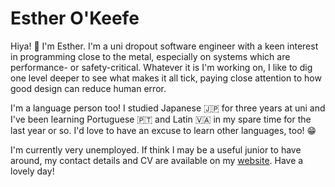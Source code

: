 # Esther O'Keefe 

Hiya! 👋 I'm Esther. I'm a uni dropout software engineer with a keen interest in
programming close to the metal, especially on systems which are performance- or
safety-critical. Whatever it is I'm working on, I like to dig one level deeper
to see what makes it all tick, paying close attention to how good design can
reduce human error.

I'm a language person too! I studied Japanese 🇯🇵 for three years at uni and
I've been learning Portuguese 🇵🇹 and Latin 🇻🇦 in my spare time for the last
year or so. I'd love to have an excuse to learn other languages, too! 😁

I'm currently very unemployed. If think I may be a useful junior to have around,
my contact details and CV are available on my
[website](https://esther.okeefe.lgbt). Have a lovely day!
